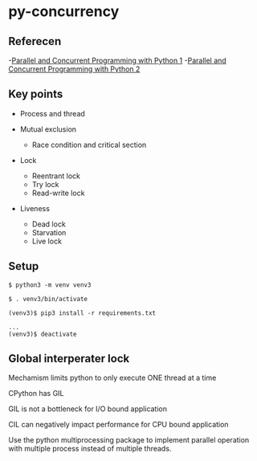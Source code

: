 # py-concurrency


## Referecen
-[Parallel and Concurrent Programming with Python 1](https://www.linkedin.com/learning/parallel-and-concurrent-programming-with-python-1)
-[Parallel and Concurrent Programming with Python 2](https://www.linkedin.com/learning/parallel-and-concurrent-programming-with-python-2)



## Key points
- Process and thread

- Mutual exclusion
  - Race condition and critical section

- Lock
  - Reentrant lock
  - Try lock
  - Read-write lock
- Liveness
  - Dead lock
  - Starvation
  - Live lock

## Setup
```
$ python3 -m venv venv3

$ . venv3/bin/activate

(venv3)$ pip3 install -r requirements.txt

...
(venv3)$ deactivate
```


## Global interperater lock
Mechamism limits python to only execute ONE thread at a time

CPython has GIL

GIL is not a bottleneck for I/O bound application

CIL can negatively impact performance for CPU bound application

Use the python multiprocessing package to implement parallel operation with multiple process instead of multiple threads.






